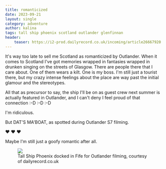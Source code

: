 ```yaml
---
title: romanticized
date: 2023-09-21
layout: single
category: adventure
author: kalina
tags: tall ship phoenix scotland outlander glenfinnan
header:
    teaser: https://i2-prod.dailyrecord.co.uk/incoming/article26667920.ece/ALTERNATES/s810/1_image_6487327-2JPG.jpg
---
```


It's way too late to sell me Scotland as romanticized by Outlander. When it comes to Scotland I've got memories wrapped in fantasies wrapped in drunken singing on the streets of Glasgow. There are people there that I care about. One of them wears a kilt. One is my boss. I'm still just a tourist there, but my crazy intense feelings about the place are way past the initial glamour and the stereotypes.

All that as precursor to say, the ship I'll be on as guest crew next summer is actually featured in Outlander, and I can't deny I feel proud of that connection :-D :-D :-D

I'm ridiculous.

But DAT'S MA'BOAT, as spotted during Outlander S7 filming.

:heart: :heart: :heart:

Maybe I'm still just a goofy romantic after all.

<figure>
    <a href = "https://www.dailyrecord.co.uk/scotland-now/local-captures-incredible-images-outlander-26668315"><img src = "https://i2-prod.dailyrecord.co.uk/incoming/article26667920.ece/ALTERNATES/s810/1_image_6487327-2JPG.jpg" /></a><figcaption>Tall Ship Phoenix docked in Fife for Outlander filming, courtesy of dailyrecord.co.uk</figcaption>
</figure>